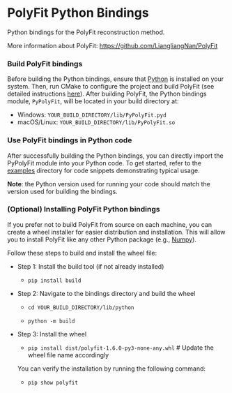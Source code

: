 # PolyFit Python Bindings

Python bindings for the PolyFit reconstruction method.

More information about PolyFit:
https://github.com/LiangliangNan/PolyFit

### Build PolyFit bindings

Before building the Python bindings, ensure that [Python](https://www.python.org/downloads/) is installed on your system.
Then, run CMake to configure the project and build PolyFit (see detailed instructions [here](../../ReadMe.md)). 
After building PolyFit, the Python bindings module, `PyPolyFit`, will be located in your build directory at:
- Windows: `YOUR_BUILD_DIRECTORY/lib/PyPolyFit.pyd`
- macOS/Linux: `YOUR_BUILD_DIRECTORY/lib/PyPolyFit.so`

### Use PolyFit bindings in Python code

After successfully building the Python bindings, you can directly import the PyPolyFit module into your Python code.
To get started, refer to the [examples](./Examples) directory for code snippets demonstrating typical usage.

**Note**: the Python version used for running your code should match the version used for building the bindings.


### (Optional) Installing PolyFit Python bindings

If you prefer not to build PolyFit from source on each machine, you can create a wheel installer for easier 
distribution and installation. This will allow you to install PolyFit like any other Python package (e.g., [Numpy](https://numpy.org/)).

Follow these steps to build and install the wheel file:

- Step 1: Install the build tool (if not already installed)

    - `pip install build`

- Step 2: Navigate to the bindings directory and build the wheel

    - `cd YOUR_BUILD_DIRECTORY/lib/python`

    - `python -m build`

- Step 3: Install the wheel

    - `pip install dist/polyfit-1.6.0-py3-none-any.whl` # Update the wheel file name accordingly

  You can verify the installation by running the following command:

    - `pip show polyfit`
